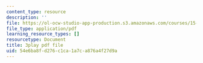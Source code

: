 ```yaml
---
content_type: resource
description: ''
file: https://ol-ocw-studio-app-production.s3.amazonaws.com/courses/15-s21-nuts-and-bolts-of-business-plans-january-iap-2014/54e6ba8fd276c1ca1a7ca876a4f27d9a_b9Yyj3htBLE.pdf
file_type: application/pdf
learning_resource_types: []
resourcetype: Document
title: 3play pdf file
uid: 54e6ba8f-d276-c1ca-1a7c-a876a4f27d9a
---
```

